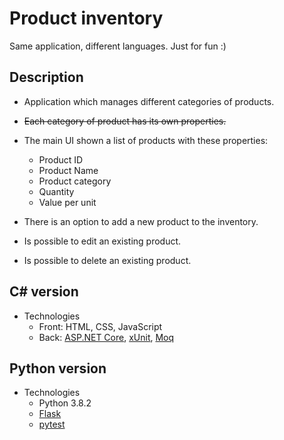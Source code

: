 # Product inventory

Same application, different languages. Just for fun :)

## Description

- Application which manages different categories of products.
- ~~Each category of product has its own properties.~~
- The main UI shown a list of products with these properties:
    - Product ID
    - Product Name
    - Product category
    - Quantity
    - Value per unit

- There is an option to add a new product to the inventory.
- Is possible to edit an existing product.
- Is possible to delete an existing product.

## C# version

- Technologies
    - Front: HTML, CSS, JavaScript
    - Back: [ASP.NET Core](https://github.com/dotnet/aspnetcore), [xUnit](https://github.com/xunit/xunit), [Moq](https://github.com/moq/moq4)

## Python version

- Technologies
    - Python 3.8.2
    - [Flask](https://flask.palletsprojects.com/)
    - [pytest](https://docs.pytest.org/en/stable/)
